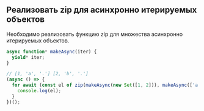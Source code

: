 ## Реализовать zip для асинхронно итерируемых объектов

Необходимо реализовать функцию zip для множества асинхронно итерируемых объектов.

```js
async function* makeAsync(iter) {
  yield* iter;
}

// [1, 'a', '.'] [2, 'b', '.']
(async () => {
  for await (const el of zip(makeAsync(new Set([1, 2])), makeAsync(['a', 'b', 'z']), makeAsync('...'))) {
    console.log(el);
  }
})();
```